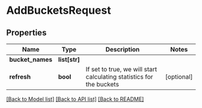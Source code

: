# AddBucketsRequest

## Properties
Name | Type | Description | Notes
------------ | ------------- | ------------- | -------------
**bucket_names** | **list[str]** |  | 
**refresh** | **bool** | If set to true, we will start calculating statistics for the buckets | [optional] 

[[Back to Model list]](../README.md#documentation-for-models) [[Back to API list]](../README.md#documentation-for-api-endpoints) [[Back to README]](../README.md)


